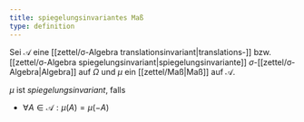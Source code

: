 ```yaml
---
title: spiegelungsinvariantes Maß
type: definition
---
```


Sei $\mathcal{A}$ eine [[zettel/σ-Algebra translationsinvariant|translations-]] bzw. [[zettel/σ-Algebra spiegelungsinvariant|spiegelungsinvariante]] $\sigma$-[[zettel/σ-Algebra|Algebra]] auf $\Omega$ und $\mu$ ein [[zettel/Maß|Maß]] auf $\mathcal{A}$.

$\mu$ ist *spiegelungsinvariant*, falls
- $\forall A \in \mathcal{A} : \mu(A) = \mu(-A)$